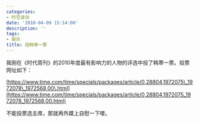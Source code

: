 ```yaml
---
categories:
- 时空波动
date: '2010-04-09 15:14:00'
description: ''
tags:
- 娱乐
title: 投韩寒一票
---
```

我刚在《时代周刊》的2010年度最有影响力的人物的评选中投了韩寒一票。投票网址如下：  
  
[https://www.time.com/time/specials/packages/article/0,28804,1972075\_1972078\_1972568,00\.html](https://www.time.com/time/specials/packages/article/0,28804,1972075_1972078_1972568,00.html)  
  
不能投票选主席，那就再外媒上自慰一下喽。  



